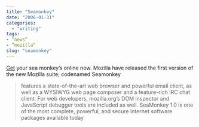 ```yaml
---
title: "Seamonkey"
date: "2006-01-31"
categories: 
  - "writing"
tags:
- “news”
- “mozilla”
slug: "seamonkey"
---
```


[Get][1] your sea monkey’s online now. Mozilla have released the first version of the new Mozilla suite; codenamed Seamonkey

> features a state-of-the-art web browser and powerful email client, as well as a WYSIWYG web page composer and a feature-rich IRC chat client. For web developers, mozilla.org’s DOM inspector and JavaScript debugger tools are included as well. SeaMonkey 1.0 is one of the most complete, powerful, and secure internet software packages available today

[1]:	https://www.mozilla.org/projects/seamonkey/
